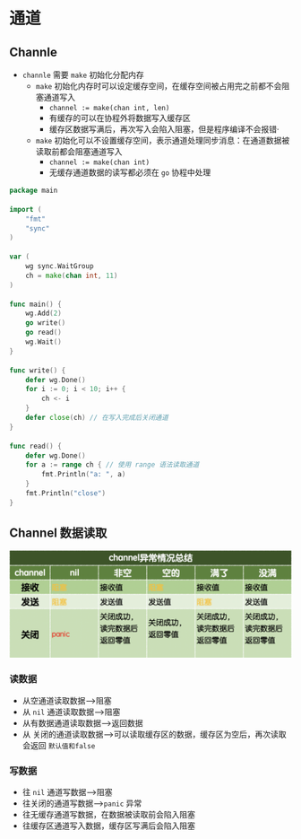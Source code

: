 # 通道
## Channle
- `channle` 需要 `make` 初始化分配内存
  - `make` 初始化内存时可以设定缓存空间，在缓存空间被占用完之前都不会阻塞通道写入
    - `channel := make(chan int, len)`
    - 有缓存的可以在协程外将数据写入缓存区
    - 缓存区数据写满后，再次写入会陷入阻塞，但是程序编译不会报错·
  - `make` 初始化可以不设置缓存空间，表示通道处理同步消息：在通道数据被读取前都会阻塞通道写入
    - `channel := make(chan int)`
    - 无缓存通道数据的读写都必须在 `go` 协程中处理
```go
package main

import (
	"fmt"
	"sync"
)

var (
	wg sync.WaitGroup
	ch = make(chan int, 11)
)

func main() {
	wg.Add(2)
	go write()
	go read()
	wg.Wait()
}

func write() {
	defer wg.Done()
	for i := 0; i < 10; i++ {
		ch <- i
	}
	defer close(ch) // 在写入完成后关闭通道
}

func read() {
	defer wg.Done()
	for a := range ch { // 使用 range 语法读取通道
		fmt.Println("a: ", a)
	}
	fmt.Println("close")
}

```
## Channel 数据读取
![](./images/channe.png)
### 读数据
- 从空通道读取数据-->阻塞
- 从 `nil` 通道读取数据-->阻塞
- 从有数据通道读取数据-->返回数据
- 从 关闭的通道读取数据-->可以读取缓存区的数据，缓存区为空后，再次读取会返回 `默认值和false`
### 写数据
- 往 `nil` 通道写数据-->阻塞
- 往关闭的通道写数据-->`panic` 异常
- 往无缓存通道写数据，在数据被读取前会陷入阻塞
- 往缓存区通道写入数据，缓存区写满后会陷入阻塞
